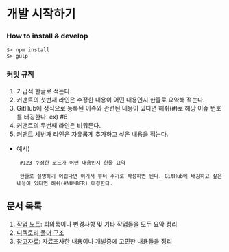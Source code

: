 # 개발 시작하기

### How to install & develop
    $> npm install
    $> gulp

### 커밋 규칙
 1. 가급적 한글로 적는다. 
 2. 커맨트의 첫번재 라인은 수정한 내용이 어떤 내용인지 한줄로 요약해 적는다. 
 3. GitHub에 정식으로 등록된 이슈와 관련된 내용이 있다면 해쉬(#)로 해당 이슈 번호를 태깅한다. ex) #6 
 4. 커맨트의 두번째 라인은 비워둔다.
 5. 커맨트 세번째 라인은 자유롭게 추가하고 싶은 내용을 적는다. 
  - 예시)
    ```
     #123 수정한 코드가 어떤 내용인지 한줄 요약
     
     한줄로 설명하기 어렵다면 여기서 부터 추가로 작성하면 된다. GitHub에 태깅하고 싶은 내용이 있다면 해쉬(#NUMBER) 태깅한다. 
    ```

## 문서 목록
 1. [작업 노트](https://github.com/miconblog/devcafe/blob/master/docs/worklog): 회의록이나 변경사항 및 기타 작업들을 모두 요약 정리
 2. [디렉토리 폴더 구조](https://github.com/miconblog/devcafe/blob/master/docs/directory-structure.md)
 3. [참고자료](https://github.com/miconblog/devcafe/blob/master/docs/reference.md): 자료조사한 내용이나 개발중에 고민한 내용들을 정리


